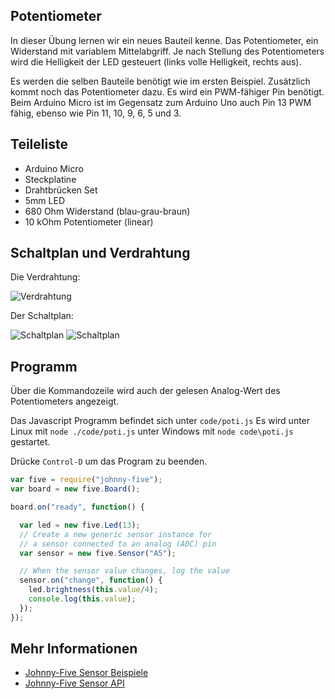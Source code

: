 ## Potentiometer

In dieser Übung lernen wir ein neues Bauteil kenne. Das Potentiometer, ein Widerstand mit variablem Mittelabgriff. Je nach Stellung des Potentiometers wird die Helligkeit der LED gesteuert (links volle Helligkeit, rechts aus).

Es werden die selben Bauteile benötigt wie im ersten Beispiel. Zusätzlich kommt noch das Potentiometer dazu. Es wird ein PWM-fähiger Pin benötigt. Beim Arduino Micro ist im Gegensatz zum Arduino Uno auch Pin 13 PWM fähig, ebenso wie Pin 11, 10, 9, 6, 5 und 3.

## Teileliste

* Arduino Micro
* Steckplatine
* Drahtbrücken Set
* 5mm LED 
* 680 Ohm Widerstand (blau-grau-braun)
* 10 kOhm Potentiometer (linear)

## Schaltplan und Verdrahtung

Die Verdrahtung:

![Verdrahtung](%assets_url%/circ/05-LED-Poti_Steckplatine.png "Verdrahtung")

Der Schaltplan:

![Schaltplan](%assets_url%/circ/led-schematic.png "Schaltplan")
![Schaltplan](%assets_url%/circ/poti-schematic.png "Schaltplan")

## Programm

Über die Kommandozeile wird auch der gelesen Analog-Wert des Potentiometers angezeigt.

Das Javascript Programm befindet sich unter `code/poti.js` 
Es wird unter Linux mit `node ./code/poti.js` unter Windows mit `node code\poti.js` gestartet.

Drücke `Control-D` um das Program zu beenden.

```javascript
var five = require("johnny-five");
var board = new five.Board();

board.on("ready", function() {

  var led = new five.Led(13);
  // Create a new generic sensor instance for
  // a sensor connected to an analog (ADC) pin
  var sensor = new five.Sensor("A5");

  // When the sensor value changes, log the value
  sensor.on("change", function() {
    led.brightness(this.value/4);
    console.log(this.value);
  });
});
```
## Mehr Informationen

* [Johnny-Five Sensor Beispiele](http://johnny-five.io/examples/sensor/)
* [Johnny-Five Sensor API](http://johnny-five.io/api/sensor)
